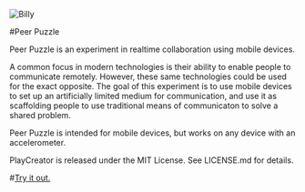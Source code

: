 ![Billy](https://raw.github.com/simonlast/peerpuzzle/master/screenshot.png)

#Peer Puzzle

Peer Puzzle is an experiment in realtime collaboration using mobile devices. 

A common focus in modern technologies is their ability to enable people to communicate remotely. However, these same technologies could be used for the exact opposite. The goal of this experiment is to use mobile devices to set up an artificially limited medium for communication, and use it as scaffolding people to use traditional means of communicaton to solve a shared problem. 

Peer Puzzle is intended for mobile devices, but works on any device with an accelerometer.

PlayCreator is released under the MIT License. See LICENSE.md for details.

#[Try it out.](http://peerpuzzle.jit.su/)